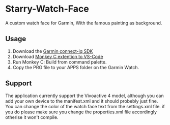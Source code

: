 # Starry-Watch-Face
A custom watch face for Garmin, With the famous painting as background.
## Usage
1) Download the [Garmin connect-iq SDK](https://developer.garmin.com/connect-iq/sdk/)
2) Download [Monkey C extention to VS-Code](https://marketplace.visualstudio.com/items?itemName=garmin.monkey-c)
4) Run Monkey C: Build from command palette.
5) Copy the PRG file to your APPS folder on the Garmin Watch.
## Support
The application currently support the Vivoactive 4 model,
although you can add your own device to the manifest.xml and it should probebly just fine.
You can change the color of the watch face text from the settings.xml file.
if you do please make sure you change the properties.xml file accordingly otherise it won't compile.


